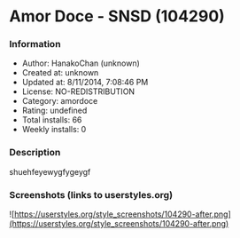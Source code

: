 # Amor Doce - SNSD (104290)

### Information
- Author: HanakoChan (unknown)
- Created at: unknown
- Updated at: 8/11/2014, 7:08:46 PM
- License: NO-REDISTRIBUTION
- Category: amordoce
- Rating: undefined
- Total installs: 66
- Weekly installs: 0


### Description
shuehfeyewygfygeygf


### Screenshots (links to userstyles.org)
![https://userstyles.org/style_screenshots/104290-after.png](https://userstyles.org/style_screenshots/104290-after.png)


